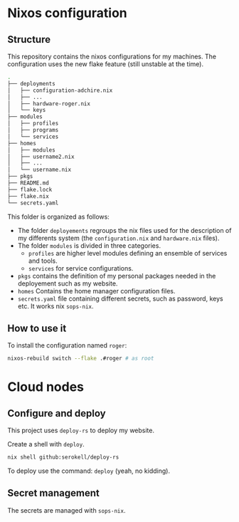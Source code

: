 # Nixos configuration

## Structure

This repository contains the nixos configurations for my machines.
The configuration uses the new flake feature (still unstable at the time).

```bash
.
├── deployments
│   ├── configuration-adchire.nix
│   ├── ...
│   ├── hardware-roger.nix
│   └── keys
├── modules
│   ├── profiles
│   ├── programs
│   └── services
├── homes
│   ├── modules
│   ├── username2.nix
│   ├── ...
│   └── username.nix
├── pkgs
├── README.md
├── flake.lock
├── flake.nix
└── secrets.yaml
```

This folder is organized as follows:
- The folder `deployements` regroups the nix files used for the description of my differents system (the `configuration.nix` and `hardware.nix` files).
- The folder `modules` is divided in three categories.
	- `profiles` are higher level modules defining an ensemble of services and tools.
	- `services` for service configurations.
- `pkgs` contains the definition of my personal packages needed in the deployement such as my website.
- `homes` Contains the home manager configuration files.
- `secrets.yaml` file containing different secrets, such as password, keys etc. It works nix `sops-nix`.

## How to use it

To install the configuration named `roger`:

```bash
nixos-rebuild switch --flake .#roger # as root
```

# Cloud nodes

## Configure and deploy

This project uses `deploy-rs` to deploy my website.

Create a shell with `deploy`.
```bash
nix shell github:serokell/deploy-rs
```

To deploy use the command: `deploy` (yeah, no kidding).

## Secret management

The secrets are managed with `sops-nix`.
